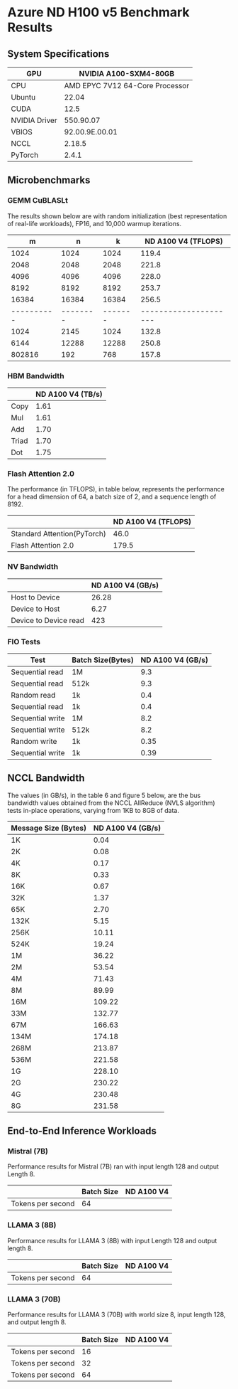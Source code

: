 # Azure ND H100 v5 Benchmark Results

## System Specifications

| GPU           | NVIDIA A100-SXM4-80GB |
|---------------|-------------------|
| CPU           | AMD EPYC 7V12 64-Core Processor |
| Ubuntu        |   22.04  |
| CUDA          |   12.5  |
| NVIDIA Driver | 550.90.07   |
| VBIOS         | 92.00.9E.00.01 |
| NCCL          |    2.18.5  |
| PyTorch       |    2.4.1   |


## Microbenchmarks
### GEMM CuBLASLt  

The results shown below are with random initialization (best representation of real-life workloads), FP16, and 10,000 warmup iterations.

| m           | n         | k        | ND A100 V4 (TFLOPS)    | 
| ----------- | --------- | -------- | ---------------------- |  
| 1024        | 1024      | 1024     | 119.4                   |  
| 2048        | 2048      | 2048     | 221.8               |  
| 4096        | 4096      | 4096     | 228.0                 |  
| 8192        | 8192      | 8192     | 253.7                |  
| 16384       | 16384     | 16384    | 256.5                |  
| \---------- | \-------- | \------- | \--------------------- |  
| 1024        | 2145      | 1024     | 132.8                   |  
| 6144        | 12288     | 12288    | 250.8                |  
| 802816      | 192       | 768      | 157.8                  |  

### HBM Bandwidth

|       | ND A100 V4 (TB/s) | 
| ----- | ----------------- |  
| Copy  | 1.61              |  
| Mul   | 1.61              |  
| Add   | 1.70              |  
| Triad | 1.70              |  
| Dot   | 1.75              |  


### Flash Attention 2.0

The performance (in TFLOPS), in table below, represents the performance for a head dimension of 64, a batch size of 2, and a sequence length of 8192.

|       | ND A100 V4 (TFLOPS) | 
| ----- | ----------------- |  
| Standard Attention(PyTorch)  | 46.0   |  
| Flash Attention 2.0   | 179.5  |

### NV Bandwidth

|                       | ND A100 V4 (GB/s) |  
| --------------------- | ----------------- |  
| Host to Device        | 26.28                |  
| Device to Host        | 6.27                |  
| Device to Device read | 423               |  


### FIO Tests

| Test             | Batch Size(Bytes) | ND A100 V4 (GB/s) |  
| ---------------- | ----------------- | ----------------- |  
| Sequential read  | 1M                | 9.3              |  
| Sequential read  | 512k              | 9.3              |  
| Random read      | 1k                | 0.4              |  
| Sequential read  | 1k                | 0.4             |  
| Sequential write | 1M                | 8.2              |  
| Sequential write | 512k              | 8.2              |  
| Random write     | 1k                | 0.35              |  
| Sequential write | 1k                | 0.39              |  


## NCCL Bandwidth

The values (in GB/s), in the table 6 and figure 5 below, are the bus bandwidth values obtained from the NCCL AllReduce (NVLS algorithm) tests in-place operations, varying from 1KB to 8GB of data.

| Message Size (Bytes) | ND A100 V4 (GB/s) |  
| -------------------- | ----------------- |  
| 1K                   | 0.04              |  
| 2K                   | 0.08              | 
| 4K                   | 0.17              |  
| 8K                   | 0.33              |  
| 16K                  | 0.67              |  
| 32K                  | 1.37             |  
| 65K                  | 2.70              |  
| 132K                 | 5.15              |  
| 256K                 | 10.11             |  
| 524K                 | 19.24             |  
| 1M                   | 36.22             |  
| 2M                   | 53.54             |  
| 4M                   | 71.43            |  
| 8M                   | 89.99            |  
| 16M                  | 109.22            |  
| 33M                  | 132.77            |  
| 67M                  | 166.63            |  
| 134M                 | 174.18            |  
| 268M                 | 213.87            |  
| 536M                 | 221.58            |  
| 1G                   | 228.10           |  
| 2G                   | 230.22            |  
| 4G                   | 230.48            |  
| 8G                   | 231.58            |  

## End-to-End Inference Workloads 

### Mistral (7B) 

Performance results for Mistral (7B) ran with input length 128 and output Length 8.

|                   | Batch Size | ND A100 V4 |  
| ----------------- | ---------- | ---------- |  
| Tokens per second | 64         |     |  

### LLAMA 3 (8B) 

Performance results for LLAMA 3 (8B) with input Length 128 and output length 8.

|                   | Batch Size | ND A100 V4 |  
| ----------------- | ---------- | ---------- |  
| Tokens per second | 64         |    |  

### LLAMA 3 (70B) 

Performance results for LLAMA 3 (70B) with world size 8, input length 128, and output length 8.

|                   | Batch Size | ND A100 V4 | 
| ----------------- | ---------- | ---------- | 
| Tokens per second | 16         |      |  
| Tokens per second | 32         |      | 
| Tokens per second | 64         |     |   

